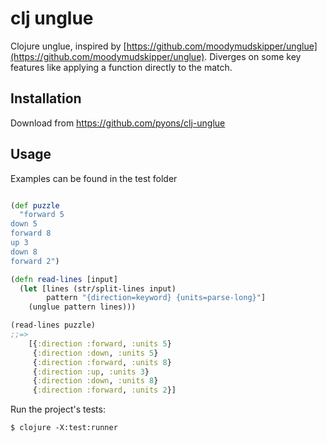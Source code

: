 # clj unglue

Clojure unglue, inspired by [https://github.com/moodymudskipper/unglue](https://github.com/moodymudskipper/unglue). Diverges on some key features like applying a function directly to the match.

## Installation

Download from https://github.com/pyons/clj-unglue

## Usage

Examples can be found in the test folder


```clojure

(def puzzle
  "forward 5
down 5
forward 8
up 3
down 8
forward 2")

(defn read-lines [input]
  (let [lines (str/split-lines input)
        pattern "{direction=keyword} {units=parse-long}"]
    (unglue pattern lines)))

(read-lines puzzle)
;;=>
    [{:direction :forward, :units 5}
     {:direction :down, :units 5}
     {:direction :forward, :units 8}
     {:direction :up, :units 3}
     {:direction :down, :units 8}
     {:direction :forward, :units 2}]

```


Run the project's tests:

    $ clojure -X:test:runner

